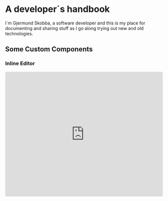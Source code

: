 # A developer´s handbook
I´m Gjermund Skobba, a software developer and this is my place for documenting and sharing stuff as I go along trying out new and old technologies.

## Some Custom Components
### Inline Editor
<iframe src="https://codesandbox.io/embed/inline-text-editor-hook-cji3v?fontsize=14&hidenavigation=1&theme=dark&view=preview"
     style="width:100%; height:400px; border:0; border-radius: 4px; overflow:hidden;"
     title="inline-text-editor-hook"
     allow="accelerometer; ambient-light-sensor; camera; encrypted-media; geolocation; gyroscope; hid; microphone; midi; payment; usb; vr; xr-spatial-tracking"
     sandbox="allow-forms allow-modals allow-popups allow-presentation allow-same-origin allow-scripts"
   ></iframe>
